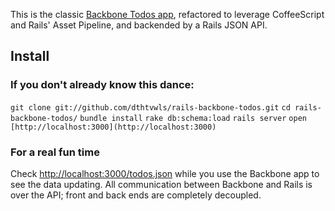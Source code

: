 This is the classic [Backbone Todos app](http://addyosmani.github.com/todomvc),
refactored to leverage CoffeeScript and Rails' Asset Pipeline,
and backended by a Rails JSON API.

Install
-------

### If you don't already know this dance: ###

`git clone git://github.com/dthtvwls/rails-backbone-todos.git`
`cd rails-backbone-todos/`
`bundle install`
`rake db:schema:load`
`rails server`
`open [http://localhost:3000](http://localhost:3000)`

### For a real fun time ###

Check [http://localhost:3000/todos.json](http://localhost:3000/todos.json)
while you use the Backbone app to see the data updating.
All communication between Backbone and Rails is over the API;
front and back ends are completely decoupled.